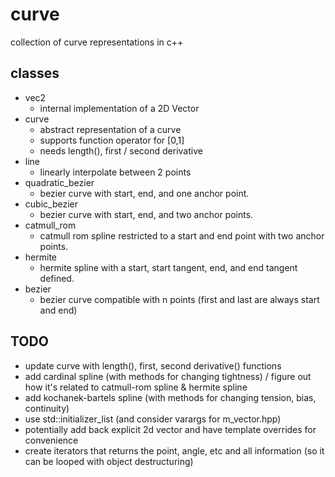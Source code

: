 # curve

collection of curve representations in c++

## classes

* vec2
  * internal implementation of a 2D Vector
* curve
  * abstract representation of a curve
  * supports function operator for [0,1]
  * needs length(), first / second derivative
* line
  * linearly interpolate between 2 points
* quadratic_bezier
  * bezier curve with start, end, and one anchor point.
* cubic_bezier
  * bezier curve with start, end, and two anchor points.
* catmull_rom
  * catmull rom spline restricted to a start and end point with two anchor points.
* hermite
  * hermite spline with a start, start tangent, end, and end tangent defined.
* bezier
  * bezier curve compatible with n points (first and last are always start and end)

## TODO

* update curve with length(), first, second derivative() functions
* add cardinal spline (with methods for changing tightness) / figure out how it's related to catmull-rom spline & hermite spline
* add kochanek-bartels spline (with methods for changing tension, bias, continuity)
* use std::initializer_list (and consider varargs for m_vector.hpp)
* potentially add back explicit 2d vector and have template overrides for convenience
* create iterators that returns the point, angle, etc and all information (so it can be looped with object destructuring)